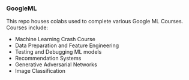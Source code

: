 ### GoogleML

This repo houses colabs used to complete various Google ML Courses. Courses include:

- Machine Learning Crash Course
- Data Preparation and Feature Engineering
- Testing and Debugging ML models
- Recommendation Systems
- Generative Adversarial Networks
- Image Classification
